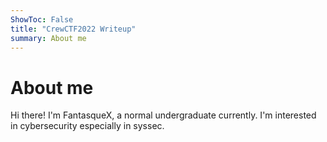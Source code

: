 ```yaml
---
ShowToc: False
title: "CrewCTF2022 Writeup"
summary: About me
---
```

# About me
Hi there! I'm FantasqueX, a normal undergraduate currently. I'm interested in cybersecurity especially in syssec.
